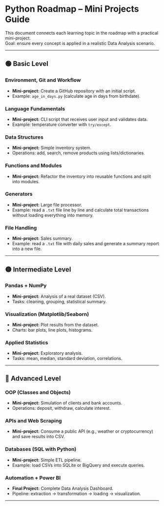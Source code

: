 # Python Roadmap – Mini Projects Guide

This document connects each learning topic in the roadmap with a practical mini-project.  
Goal: ensure every concept is applied in a realistic Data Analysis scenario.

---

## 🟢 Basic Level

### Environment, Git and Workflow
- **Mini-project:** Create a GitHub repository with an initial script.  
- Example: `age_in_days.py` (calculate age in days from birthdate).

### Language Fundamentals
- **Mini-project:** CLI script that receives user input and validates data.  
- Example: temperature converter with `try/except`.

### Data Structures
- **Mini-project:** Simple inventory system.  
- Operations: add, search, remove products using lists/dictionaries.

### Functions and Modules
- **Mini-project:** Refactor the inventory into reusable functions and split into modules.

### Generators
- **Mini-project:** Large file processor.  
- Example: read a `.txt` file line by line and calculate total transactions without loading everything into memory.

### File Handling
- **Mini-project:** Sales summary.  
- Example: read a `.txt` file with daily sales and generate a summary report into a new file.

---

## 🟡 Intermediate Level

### Pandas + NumPy
- **Mini-project:** Analysis of a real dataset (CSV).  
- Tasks: cleaning, grouping, statistical summary.

### Visualization (Matplotlib/Seaborn)
- **Mini-project:** Plot results from the dataset.  
- Charts: bar plots, line plots, histograms.

### Applied Statistics
- **Mini-project:** Exploratory analysis.  
- Tasks: mean, median, standard deviation, correlations.

---

## 🔴 Advanced Level

### OOP (Classes and Objects)
- **Mini-project:** Simulation of clients and bank accounts.  
- Operations: deposit, withdraw, calculate interest.

### APIs and Web Scraping
- **Mini-project:** Consume a public API (e.g., weather or cryptocurrency) and save results into CSV.

### Databases (SQL with Python)
- **Mini-project:** Simple ETL pipeline.  
- Example: load CSVs into SQLite or BigQuery and execute queries.

### Automation + Power BI
- **Final Project:** Complete Data Analysis Dashboard.  
- Pipeline: extraction → transformation → loading → visualization.

---
